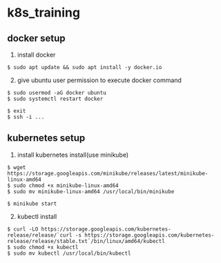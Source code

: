 # k8s_training
## docker setup
1. install docker
```
$ sudo apt update && sudo apt install -y docker.io
```
2. give ubuntu user permission to execute docker command
```
$ sudo usermod -aG docker ubuntu
$ sudo systemctl restart docker

$ exit
$ ssh -i ...
```
## kubernetes setup
1. install kubernetes install(use minikube)
```
$ wget https://storage.googleapis.com/minikube/releases/latest/minikube-linux-amd64
$ sudo chmod +x minikube-linux-amd64
$ sudo mv minikube-linux-amd64 /usr/local/bin/minikube

$ minikube start
```
2. kubectl install
```
$ curl -LO https://storage.googleapis.com/kubernetes-release/release/`curl -s https://storage.googleapis.com/kubernetes-release/release/stable.txt`/bin/linux/amd64/kubectl
$ sudo chmod +x kubectl
$ sudo mv kubectl /usr/local/bin/kubectl
```
